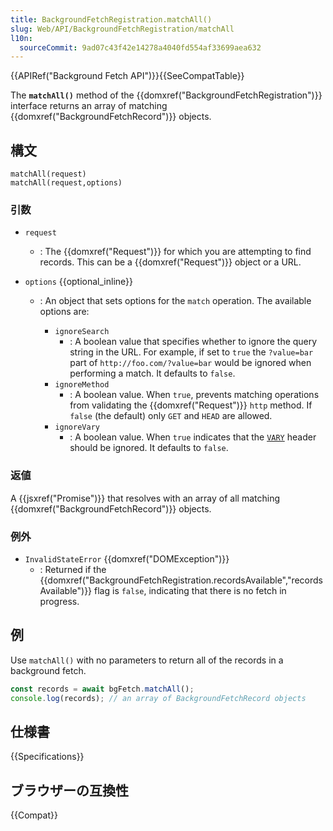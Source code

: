 ```yaml
---
title: BackgroundFetchRegistration.matchAll()
slug: Web/API/BackgroundFetchRegistration/matchAll
l10n:
  sourceCommit: 9ad07c43f42e14278a4040fd554af33699aea632
---
```


{{APIRef("Background Fetch API")}}{{SeeCompatTable}}

The **`matchAll()`** method of the {{domxref("BackgroundFetchRegistration")}} interface returns an array of matching {{domxref("BackgroundFetchRecord")}} objects.

## 構文

```js-nolint
matchAll(request)
matchAll(request,options)
```

### 引数

- `request`
  - : The {{domxref("Request")}} for which you are attempting to find records.
    This can be a {{domxref("Request")}} object or a URL.
- `options` {{optional_inline}}

  - : An object that sets options for the `match` operation. The available
    options are:

    - `ignoreSearch`
      - : A boolean value that specifies whether to
        ignore the query string in the URL. For example, if set to
        `true` the `?value=bar` part of
        `http://foo.com/?value=bar` would be ignored when performing a match.
        It defaults to `false`.
    - `ignoreMethod`
      - : A boolean value. When `true`,
        prevents matching operations from validating the {{domxref("Request")}} `http` method.
        If `false` (the default) only `GET` and `HEAD` are allowed.
    - `ignoreVary`
      - : A boolean value. When `true` indicates that the [`VARY`](/ja/docs/Web/HTTP/Headers/Vary)
        header should be ignored.
        It defaults to `false`.

### 返値

A {{jsxref("Promise")}} that resolves with an array of all matching {{domxref("BackgroundFetchRecord")}} objects.

### 例外

- `InvalidStateError` {{domxref("DOMException")}}
  - : Returned if the {{domxref("BackgroundFetchRegistration.recordsAvailable","recordsAvailable")}} flag is `false`, indicating that there is no fetch in progress.

## 例

Use `matchAll()` with no parameters to return all of the records in a background fetch.

```js
const records = await bgFetch.matchAll();
console.log(records); // an array of BackgroundFetchRecord objects
```

## 仕様書

{{Specifications}}

## ブラウザーの互換性

{{Compat}}
